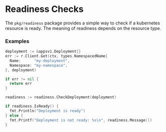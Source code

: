 # Readiness Checks

The `pkg/readiness` package provides a simple way to check if a kubernetes resource is ready.
The meaning of readiness depends on the resource type.

### Examples

```go
deployment := &appsv1.Deployment{}
err := r.Client.Get(ctx, types.NamespacedName{
  Name:      "my-deployment",
  Namespace: "my-namespace",
}, deployment)

if err != nil {
  return err
}

readiness := readiness.CheckDeployment(deployment)

if readiness.IsReady() {
  fmt.Println("Deployment is ready")
} else {
  fmt.Printf("Deployment is not ready: %s\n", readiness.Message())
}
```
